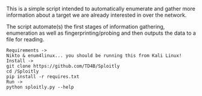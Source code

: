 This is a simple script intended to automatically enumerate and gather more information about a target
we are already interested in over the network.

The script automate(s) the first stages of information gathering, enumeration as well as fingerprinting/probing and then outputs the data 
to a file for reading.

```
Requirements ->
Nikto & enum4linux... you should be running this from Kali Linux!
Install ->
git clone https://github.com/TD4B/Sploitly
cd /Sploitly
pip install -r requires.txt 
Run ->
python sploitly.py --help
```
